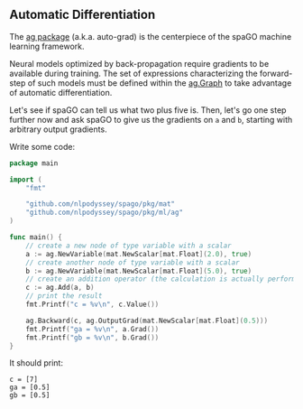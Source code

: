## Automatic Differentiation

The [ag package](https://github.com/nlpodyssey/spago/tree/main/pkg/ml/ag) (a.k.a. auto-grad) is the centerpiece of the
spaGO machine learning framework.

Neural models optimized by back-propagation require gradients to be available during training. The set of expressions
characterizing the forward-step of such models must be defined within
the [ag.Graph](https://github.com/nlpodyssey/spago/blob/main/pkg/ml/ag/graph.go) to take advantage of automatic
differentiation.

Let's see if spaGO can tell us what two plus five is. Then, let's go one step further now and ask spaGO to give us the
gradients on `a` and `b`, starting with arbitrary output gradients.

Write some code:

```go
package main

import (
	"fmt"

	"github.com/nlpodyssey/spago/pkg/mat"
	"github.com/nlpodyssey/spago/pkg/ml/ag"
)

func main() {
	// create a new node of type variable with a scalar
	a := ag.NewVariable(mat.NewScalar[mat.Float](2.0), true)
	// create another node of type variable with a scalar
	b := ag.NewVariable(mat.NewScalar[mat.Float](5.0), true)
	// create an addition operator (the calculation is actually performed here)
	c := ag.Add(a, b)
	// print the result
	fmt.Printf("c = %v\n", c.Value())

	ag.Backward(c, ag.OutputGrad(mat.NewScalar[mat.Float](0.5)))
	fmt.Printf("ga = %v\n", a.Grad())
	fmt.Printf("gb = %v\n", b.Grad())
}
```

It should print:

```console
c = [7]
ga = [0.5]
gb = [0.5]
```

